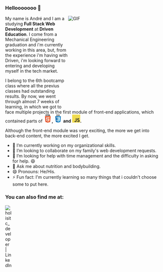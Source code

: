 ### Hellooooooo 👋

<img align="right" alt="GIF" src="https://thumbs.gfycat.com/ObedientWillingHamster-size_restricted.gif" width="300" height="300" />

My name is André and I am a studying **Full Stack Web Development** at **Driven Education**. I come from a Mechanical Engineering graduation and i'm currently working in this area, but, from the experience i'm having with Driven, i'm looking forward to entering and developing myself in the tech market.

I belong to the 6th bootcamp class where all the previus classes had outstanding results. By now, we went through almost 7 weeks of learning, in which we got to face multiple projects in the first module of front-end applications, which contained parts of **<img alt="HTML5" width="26px" src="https://raw.githubusercontent.com/github/explore/80688e429a7d4ef2fca1e82350fe8e3517d3494d/topics/html/html.png" />, <img alt="CSS3" width="26px" src="https://raw.githubusercontent.com/github/explore/80688e429a7d4ef2fca1e82350fe8e3517d3494d/topics/css/css.png" /> and <img alt="JavaScript" width="26px" src="https://raw.githubusercontent.com/github/explore/80688e429a7d4ef2fca1e82350fe8e3517d3494d/topics/javascript/javascript.png" />.**

Although the front-end module was very exciting, the more we get into back-end content, the more excited I get.

- 🔭 I’m currently working on my organizational skills.
- 👯 I’m looking to collaborate on my family's web development requests.
- 🤔 I’m looking for help with time management and the difficulty in asking for help. 😄
- 💬 Ask me about nutrition and bodybuilding.
- 😄 Pronouns: He/His.
- ⚡ Fun fact: I'm currently learning so many things that i couldn't choose some to put here.

### You can also find me at:

[<img align="left" alt="holisitc_developer | LinkedIn" width="22px" src="https://cdn.jsdelivr.net/npm/simple-icons@v3/icons/linkedin.svg" />][linkedin]

<!--
**andrezopo/andrezopo** is a ✨ _special_ ✨ repository because its `README.md` (this file) appears on your GitHub profile.

Here are some ideas to get you started:

- 🔭 I’m currently working on ...
- 🌱 I’m currently learning ...
- 👯 I’m looking to collaborate on ...
- 🤔 I’m looking for help with ...
- 💬 Ask me about ...
- 📫 How to reach me: ...
- 😄 Pronouns: ...
- ⚡ Fun fact: ...
-->
[linkedin]: https://www.linkedin.com/in/andr%C3%A9-ibrahim-zopolato-55a75a1b0/
